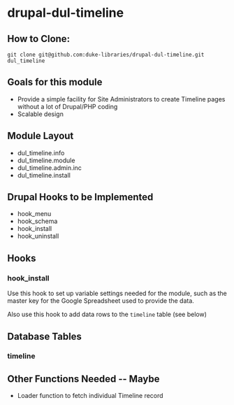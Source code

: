 drupal-dul-timeline
===================

How to Clone:
--------------
`git clone git@github.com:duke-libraries/drupal-dul-timeline.git dul_timeline`

Goals for this module
---------------------
* Provide a simple facility for Site Administrators to create Timeline pages without a lot of Drupal/PHP coding
* Scalable design

Module Layout
-------------
* dul_timeline.info
* dul_timeline.module
* dul_timeline.admin.inc
* dul_timeline.install

Drupal Hooks to be Implemented
------------------------------
* hook_menu
* hook_schema
* hook_install
* hook_uninstall

Hooks
-----

### hook_install
Use this hook to set up variable settings needed for the module, such as the master key for the Google Spreadsheet used to provide the data.

Also use this hook to add data rows to the `timeline` table (see below)

Database Tables
---------------

### timeline

Other Functions Needed -- Maybe
-------------------------------
* Loader function to fetch individual Timeline record